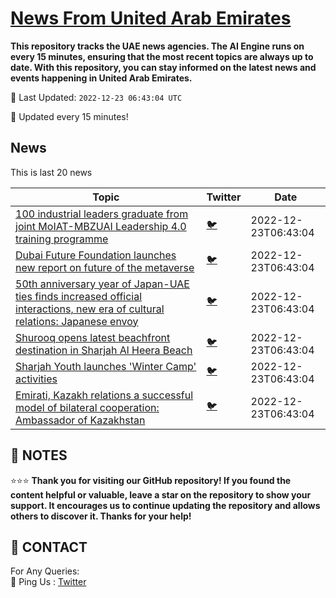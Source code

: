 [News From United Arab Emirates](https://github.com/UAE-Camel/News)
==========

**This repository tracks the UAE news agencies. 
The AI Engine runs on every 15 minutes, ensuring that the most recent topics are always up to date. 
With this repository, you can stay informed on the latest news and events happening in United Arab Emirates.**


📆 Last Updated: `2022-12-23 06:43:04 UTC`

🔧 Updated every 15 minutes!


## News

This is last 20 news

| Topic | Twitter | Date |
| ------------ | --- | ------- |
| [100 industrial leaders graduate from joint MoIAT-MBZUAI Leadership 4.0 training programme](https://github.com/UAE-Camel/News/blob/main/markdown/1395303113657.md) | [🐦](https://twitter.com/UAECamelNews/status/) | 2022-12-23T06:43:04
| [Dubai Future Foundation launches new report on future of the metaverse](https://github.com/UAE-Camel/News/blob/main/markdown/1395303113683.md) | [🐦](https://twitter.com/UAECamelNews/status/) | 2022-12-23T06:43:04
| [50th anniversary year of Japan-UAE ties finds increased official interactions, new era of cultural relations: Japanese envoy](https://github.com/UAE-Camel/News/blob/main/markdown/1395303113687.md) | [🐦](https://twitter.com/UAECamelNews/status/) | 2022-12-23T06:43:04
| [Shurooq opens latest beachfront destination  in Sharjah Al Heera Beach](https://github.com/UAE-Camel/News/blob/main/markdown/1395303113698.md) | [🐦](https://twitter.com/UAECamelNews/status/) | 2022-12-23T06:43:04
| [Sharjah Youth launches 'Winter Camp' activities](https://github.com/UAE-Camel/News/blob/main/markdown/1395303113704.md) | [🐦](https://twitter.com/UAECamelNews/status/) | 2022-12-23T06:43:04
| [Emirati, Kazakh relations a successful model of bilateral cooperation: Ambassador of Kazakhstan](https://github.com/UAE-Camel/News/blob/main/markdown/1395303113724.md) | [🐦](https://twitter.com/UAECamelNews/status/) | 2022-12-23T06:43:04




## 📝 NOTES

⭐⭐⭐ **Thank you for visiting our GitHub repository! If you found the content helpful or valuable, leave a star on the repository to show your support. It encourages us to continue updating the repository and allows others to discover it. Thanks for your help!**

## 📨 CONTACT

 For Any Queries:  
            🏓 Ping Us : [Twitter](https://twitter.com/UAECamelNews)